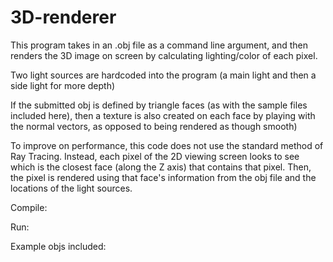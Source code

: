 # 3D-renderer

This program takes in an .obj file as a command line argument, and then renders the 3D image on screen by
calculating lighting/color of each pixel.

Two light sources are hardcoded into the program (a main light and then a side light for more depth)

If the submitted obj is defined by triangle faces (as with the sample files included here), then a texture is also created on 
each face by playing with the normal vectors, as opposed to being rendered as though smooth)

To improve on performance, this code does not use the standard method of Ray Tracing.
Instead, each pixel of the 2D viewing screen looks to see which is the closest face (along the Z axis) that contains that pixel.
Then, the pixel is rendered using that face's information from the obj file and the locations of the light sources.

Compile:

Run:

Example objs included: 
